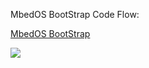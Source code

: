 MbedOS BootStrap Code Flow: 

[MbedOS BootStrap](https://os.mbed.com/docs/mbed-os/v5.11/reference/bootstrap.html)

![](https://s3-us-west-2.amazonaws.com/mbed-os-docs-images/boot_sequence.png)
